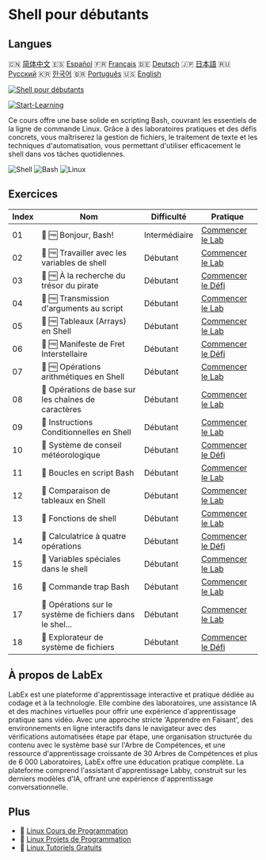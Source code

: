 # Shell pour débutants

## Langues

🇨🇳 [简体中文](README_zh.md) 🇪🇸 [Español](README_es.md) 🇫🇷 [Français](README_fr.md) 🇩🇪 [Deutsch](README_de.md) 🇯🇵 [日本語](README_ja.md) 🇷🇺 [Русский](README_ru.md) 🇰🇷 [한국어](README_ko.md) 🇧🇷 [Português](README_pt.md) 🇺🇸 [English](README.md) 

[![Shell pour débutants](https://cover-creator.labex.io/shell-for-beginners.png?lang=fr)](https://labex.io/fr/courses/shell-for-beginners)

[![Start-Learning](https://img.shields.io/badge/Start-Learning-whitesmoke?style=for-the-badge)](https://labex.io/fr/courses/shell-for-beginners)

Ce cours offre une base solide en scripting Bash, couvrant les essentiels de la ligne de commande Linux. Grâce à des laboratoires pratiques et des défis concrets, vous maîtriserez la gestion de fichiers, le traitement de texte et les techniques d'automatisation, vous permettant d'utiliser efficacement le shell dans vos tâches quotidiennes.

![Shell](https://img.shields.io/badge/Shell-whitesmoke?style=for-the-badge&logo=shell)
![Bash](https://img.shields.io/badge/Bash-whitesmoke?style=for-the-badge&logo=bash)
![Linux](https://img.shields.io/badge/Linux-whitesmoke?style=for-the-badge&logo=linux)


## Exercices

|   Index | Nom                                                       | Difficulté    | Pratique                                                                                                                  |
|---------|-----------------------------------------------------------|---------------|---------------------------------------------------------------------------------------------------------------------------|
|      01 | 📖 🆓 Bonjour, Bash!                                      | Intermédiaire | <a target='_blank' href='https://labex.io/fr/tutorials/linux-hello-bash-388809'>Commencer le Lab</a>                      |
|      02 | 📖 🆓 Travailler avec les variables de shell              | Débutant      | <a target='_blank' href='https://labex.io/fr/tutorials/shell-working-with-shell-variables-388810'>Commencer le Lab</a>    |
|      03 | 🎯 🆓 À la recherche du trésor du pirate                  | Débutant      | <a target='_blank' href='https://labex.io/fr/tutorials/shell-finding-the-pirate-s-treasure-388807'>Commencer le Défi</a>  |
|      04 | 📖 🆓 Transmission d'arguments au script                  | Débutant      | <a target='_blank' href='https://labex.io/fr/tutorials/shell-passing-arguments-to-the-script-388811'>Commencer le Lab</a> |
|      05 | 📖 🆓 Tableaux (Arrays) en Shell                          | Débutant      | <a target='_blank' href='https://labex.io/fr/tutorials/shell-shell-arrays-388812'>Commencer le Lab</a>                    |
|      06 | 🎯 🆓 Manifeste de Fret Interstellaire                    | Débutant      | <a target='_blank' href='https://labex.io/fr/tutorials/shell-interstellar-cargo-manifest-388869'>Commencer le Défi</a>    |
|      07 | 📖 🆓 Opérations arithmétiques en Shell                   | Débutant      | <a target='_blank' href='https://labex.io/fr/tutorials/shell-arithmetic-operations-in-shell-388813'>Commencer le Lab</a>  |
|      08 | 📖  Opérations de base sur les chaînes de caractères      | Débutant      | <a target='_blank' href='https://labex.io/fr/tutorials/shell-basic-string-operations-388814'>Commencer le Lab</a>         |
|      09 | 📖  Instructions Conditionnelles en Shell                 | Débutant      | <a target='_blank' href='https://labex.io/fr/tutorials/linux-conditional-statements-in-shell-388815'>Commencer le Lab</a> |
|      10 | 🎯  Système de conseil météorologique                     | Débutant      | <a target='_blank' href='https://labex.io/fr/tutorials/shell-weather-advisory-system-388885'>Commencer le Défi</a>        |
|      11 | 📖  Boucles en script Bash                                | Débutant      | <a target='_blank' href='https://labex.io/fr/tutorials/shell-bash-scripting-loops-388816'>Commencer le Lab</a>            |
|      12 | 📖  Comparaison de tableaux en Shell                      | Débutant      | <a target='_blank' href='https://labex.io/fr/tutorials/shell-comparing-arrays-in-shell-388817'>Commencer le Lab</a>       |
|      13 | 📖  Fonctions de shell                                    | Débutant      | <a target='_blank' href='https://labex.io/fr/tutorials/shell-shell-functions-388818'>Commencer le Lab</a>                 |
|      14 | 🎯  Calculatrice à quatre opérations                      | Débutant      | <a target='_blank' href='https://labex.io/fr/tutorials/shell-four-function-calculator-388893'>Commencer le Défi</a>       |
|      15 | 📖  Variables spéciales dans le shell                     | Débutant      | <a target='_blank' href='https://labex.io/fr/tutorials/shell-special-variables-in-shell-388819'>Commencer le Lab</a>      |
|      16 | 📖  Commande trap Bash                                    | Débutant      | <a target='_blank' href='https://labex.io/fr/tutorials/linux-bash-trap-command-388820'>Commencer le Lab</a>               |
|      17 | 📖  Opérations sur le système de fichiers dans le shel... | Débutant      | <a target='_blank' href='https://labex.io/fr/tutorials/shell-file-system-operations-in-shell-388821'>Commencer le Lab</a> |
|      18 | 🎯  Explorateur de système de fichiers                    | Débutant      | <a target='_blank' href='https://labex.io/fr/tutorials/shell-file-system-explorer-388898'>Commencer le Défi</a>           |

## À propos de LabEx

LabEx est une plateforme d'apprentissage interactive et pratique dédiée au codage et à la technologie. Elle combine des laboratoires, une assistance IA et des machines virtuelles pour offrir une expérience d'apprentissage pratique sans vidéo. Avec une approche stricte 'Apprendre en Faisant', des environnements en ligne interactifs dans le navigateur avec des vérifications automatisées étape par étape, une organisation structurée du contenu avec le système basé sur l'Arbre de Compétences, et une ressource d'apprentissage croissante de 30 Arbres de Compétences et plus de 6 000 Laboratoires, LabEx offre une éducation pratique complète. La plateforme comprend l'assistant d'apprentissage Labby, construit sur les derniers modèles d'IA, offrant une expérience d'apprentissage conversationnelle.

## Plus

- 🔗 [Linux Cours de Programmation](https://github.com/labex-labs/awesome-programming-courses)
- 🔗 [Linux Projets de Programmation](https://github.com/labex-labs/awesome-programming-projects)
- 🔗 [Linux Tutoriels Gratuits](https://github.com/labex-labs/linux-free-tutorials)

